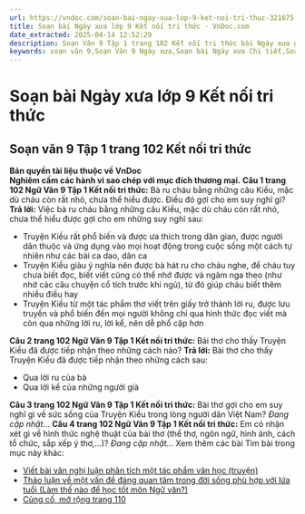 ```yaml
---
url: https://vndoc.com/soan-bai-ngay-xua-lop-9-ket-noi-tri-thuc-321675
title: Soạn bài Ngày xưa lớp 9 Kết nối tri thức - VnDoc.com
date_extracted: 2025-04-14 12:52:29
description: Soạn Văn 9 Tập 1 trang 102 Kết nối tri thức bài Ngày xưa gồm phần trả lời chi tiết, đầy đủ, bám sát các câu hỏi, yêu cầu trong SGK (chỉ có trên VnDoc). Mời các bạn tham khảo.
keywords: soạn văn 9,Soạn Văn 9 Ngày xưa,Soạn bài Ngày xưa Chi tiết,Soạn văn 9 Tập 1 trang 102 Kết nối tri thức,Ngày xưa lớp 9 Kết nối tri thức,Ngày xưa trang 102,văn 9,ngữ văn 9,soạn văn 9 kết nối tri thức,soạn văn 9 tập 1,giải văn 9,soạn ngữ văn 9,giải ngữ văn 9,giải sgk ngữ văn 9
---
```


# Soạn bài Ngày xưa lớp 9 Kết nối tri thức
## **Soạn văn 9 Tập 1 trang 102 Kết nối tri thức**
**Bản quyền tài liệu thuộc về VnDoc**  
**Nghiêm cấm các hành vi sao chép với mục đích thương mại.**
**Câu 1 trang 102 Ngữ Văn 9 Tập 1 Kết nối tri thức:** Bà ru cháu bằng những câu Kiều, mặc dù cháu còn rất nhỏ, chưa thể hiểu được. Điều đó gợi cho em suy nghĩ gì?
**Trả lời:**
Việc bà ru cháu bằng những câu Kiều, mặc dù cháu còn rất nhỏ, chưa thể hiểu được gợi cho em những suy nghĩ sau:
  * Truyện Kiều rất phổ biến và được ưa thích trong dân gian, được người dân thuộc và ứng dụng vào mọi hoạt động trong cuộc sống một cách tự nhiên như các bài ca dao, dân ca
  * Truyện Kiều giàu ý nghĩa nên được bà hát ru cho cháu nghe, để cháu tuy chưa biết đọc, biết viết cũng có thể nhớ được và ngâm nga theo \(như nhớ các câu chuyện cổ tích trước khi ngủ\), từ đó giúp cháu biết thêm nhiều điều hay
  * Truyện Kiều từ một tác phẩm thơ viết trên giấy trở thành lời ru, được lưu truyền và phổ biến đến mọi người không chỉ qua hình thức đọc viết mà còn qua những lời ru, lời kể, nên dễ phổ cập hơn

**Câu 2 trang 102 Ngữ Văn 9 Tập 1 Kết nối tri thức:** Bài thơ cho thấy Truyện Kiều đã được tiếp nhận theo những cách nào?
**Trả lời:**
Bài thơ cho thấy Truyện Kiều đã được tiếp nhận theo những cách sau:
  * Qua lời ru của bà
  * Qua lời kể của những người già

**Câu 3 trang 102 Ngữ Văn 9 Tập 1 Kết nối tri thức:** Bài thơ gợi cho em suy nghĩ gì về sức sống của Truyện Kiều trong lòng người dân Việt Nam?
_Đang cập nhật..._
**Câu 4 trang 102 Ngữ Văn 9 Tập 1 Kết nối tri thức:** Em có nhận xét gì về hình thức nghệ thuật của bài thơ \(thể thơ, ngôn ngữ, hình ảnh, cách tổ chức, sắp xếp ý thơ,…\)?
_Đang cập nhật..._
Xem thêm các bài Tìm bài trong mục này khác:
  * [Viết bài văn nghị luận phân tích một tác phẩm văn học \(truyện\)](</soan-bai-viet-bai-van-nghi-luan-phan-tich-mot-tac-pham-van-hoc-truyen-lop-9-ket-noi-tri-thuc-321680>)
  * [Thảo luận về một vấn đề đáng quan tâm trong đời sống phù hợp với lứa tuổi \(Làm thế nào để học tốt môn Ngữ văn?\)](</soan-bai-thao-luan-ve-mot-van-de-dang-quan-tam-trong-doi-song-phu-hop-voi-lua-tuoi-lam-the-nao-de-hoc-tot-mon-ngu-van-lop-9-ket-noi-tri-thuc-321681>)
  * [Củng cố, mở rộng trang 110](</soan-bai-cung-co-mo-rong-trang-110-lop-9-tap-1-ket-noi-tri-thuc-321687>)

